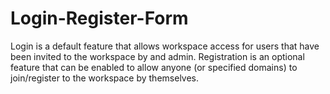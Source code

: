 # Login-Register-Form
Login is a default feature that allows workspace access for users that have been invited to the workspace by and admin. Registration is an optional feature that can be enabled to allow anyone (or specified domains) to join/register to the workspace by themselves.
